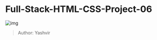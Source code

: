 # Full-Stack-HTML-CSS-Project-06
![img](https://yashvir-htmlcss-project6.netlify.app/screencapture-yashvir-htmlcss-project6-netlify-app-2022-07-29-21_14_31.png)

>Author: Yashvir
